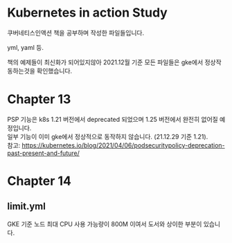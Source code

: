 # Kubernetes in action Study

쿠버네티스인액션 책을 공부하며 작성한 파일들입니다.

yml, yaml 등.

책의 예제들이 최신화가 되어있지않아 2021.12월 기준 모든 파일들은 gke에서 정상작동하는것을 확인했습니다.

# Chapter 13
PSP 기능은 k8s 1.21 버전에서 deprecated 되었으며 1.25 버전에서 완전히 없어질 예정입니다.   
일부 기능이 이미 gke에서 정상적으로 동작하지 않습니다. (21.12.29 기준 1.21).  
참고: https://kubernetes.io/blog/2021/04/06/podsecuritypolicy-deprecation-past-present-and-future/

# Chapter 14
## limit.yml    
GKE 기준 노드 최대 CPU 사용 가능량이 800M 이여서 도서와 상이한 부분이 있습니다.

